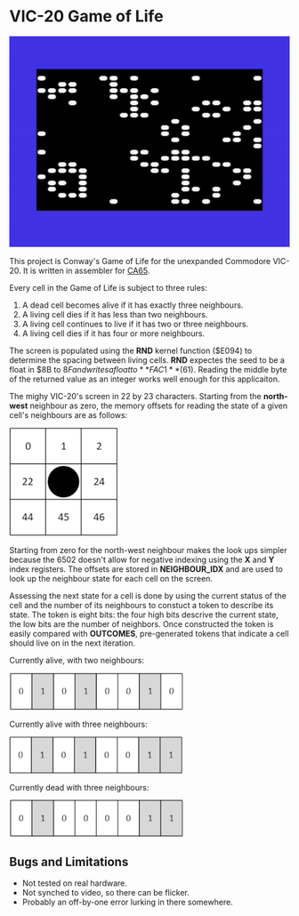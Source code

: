 # VIC-20 Game of Life

![Screenshot](img/screenshot.png)

This project is Conway's Game of Life for the unexpanded Commodore VIC-20.
It is written in assembler for [CA65](https://cc65.github.io/doc/ca65.html).

Every cell in the Game of Life is subject to three rules:

1. A dead cell becomes alive if it has exactly three neighbours.
2. A living cell dies if it has less than two neighbours.
3. A living cell continues to live if it has two or three neighbours.
4. A living cell dies if it has four or more neighbours.

The screen is populated using the **RND** kernel function ($E094) to determine
the spacing between living cells. **RND** expectes the seed to be a float in
$8B to $8F and writes a float to **FAC1** ($61). Reading the middle byte of the
returned value as an integer works well enough for this applicaiton.

The mighy VIC-20's screen in 22 by 23 characters. Starting from the
**north-west** neighbour as zero, the memory offsets for reading the state of a
given cell's neighbours are as follows:

![Neighbour offsets](img/neighbours.png)

Starting from zero for the north-west neighbour makes the look ups simpler
because the 6502 doesn't allow for negative indexing using the **X** and **Y**
index registers. The offsets are stored in **NEIGHBOUR_IDX** and are used to
look up the neighbour state for each cell on the screen.

Assessing the next state for a cell is done by using the current status of the
cell and the number of its neighbours to constuct a token to describe its state.
The token is eight bits: the four high bits descrive the current state, the low
bits are the number of neighbors. Once constructed the token is easily compared
with **OUTCOMES**, pre-generated tokens that indicate a cell should live on in
the next iteration.

Currently alive, with two neighbours:

![Alive, two nieghbours](img/alive2n.png)

Currently alive with three neighbours:

![Alive, three nieghbours](img/alive3n.png)

Currently dead with three neighbours:

![Dead, three neighbours](img/dead3n.png)

## Bugs and Limitations

* Not tested on real hardware.
* Not synched to video, so there can be flicker.
* Probably an off-by-one error lurking in there somewhere.
